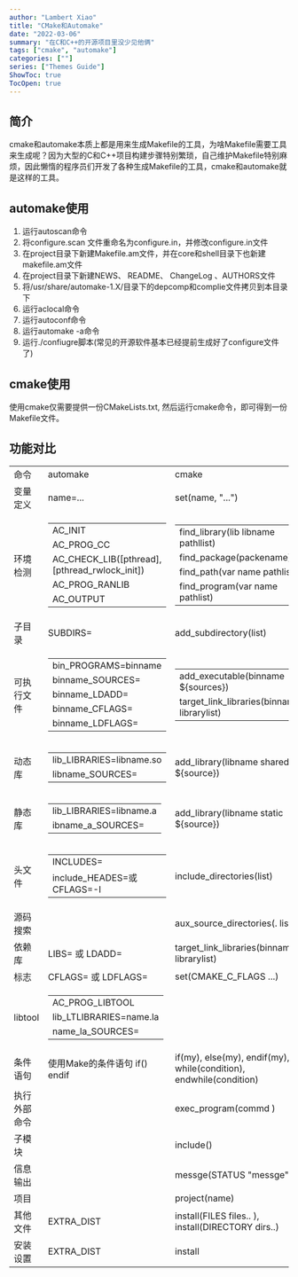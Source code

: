 ```yaml
---
author: "Lambert Xiao"
title: "CMake和Automake"
date: "2022-03-06"
summary: "在C和C++的开源项目里没少见他俩"
tags: ["cmake", "automake"]
categories: [""]
series: ["Themes Guide"]
ShowToc: true
TocOpen: true
---
```


## 简介

cmake和automake本质上都是用来生成Makefile的工具，为啥Makefile需要工具来生成呢？因为大型的C和C++项目构建步骤特别繁琐，自己维护Makefile特别麻烦，因此懒惰的程序员们开发了各种生成Makefile的工具，cmake和automake就是这样的工具。

## automake使用

1. 运行autoscan命令
2. 将configure.scan 文件重命名为configure.in，并修改configure.in文件
3. 在project目录下新建Makefile.am文件，并在core和shell目录下也新建makefile.am文件
4. 在project目录下新建NEWS、 README、 ChangeLog 、AUTHORS文件
5. 将/usr/share/automake-1.X/目录下的depcomp和complie文件拷贝到本目录下
6. 运行aclocal命令
7. 运行autoconf命令
8. 运行automake -a命令
9. 运行./confiugre脚本(常见的开源软件基本已经提前生成好了configure文件了)

## cmake使用

使用cmake仅需要提供一份CMakeLists.txt, 然后运行cmake命令，即可得到一份Makefile文件。

## 功能对比

<table>
<tr>
  <td>命令</td>
  <td>automake</td>
  <td>cmake</td>
</tr>
<tr>
  <td>变量定义</td>
  <td>name=...</td>
  <td>set(name, "...")</td>
</tr>
<tr>
  <td>环境检测</td>
  <td>
    <table>
      <tr><td>AC_INIT</td></tr>
      <tr><td>AC_PROG_CC</td></tr>
      <tr><td>AC_CHECK_LIB([pthread], [pthread_rwlock_init])</td></tr>
      <tr><td>AC_PROG_RANLIB</td></tr>
      <tr><td>AC_OUTPUT</td></tr>
    </table>
  </td>
  <td>
    <table>
      <tr><td>find_library(lib libname pathllist)</td></tr>
      <tr><td>find_package(packename)</td></tr>
      <tr><td>find_path(var name pathlist)</td></tr>
      <tr><td>find_program(var name pathlist)</td></tr>
    </table>
  </td>
</tr>
<tr>
  <td>子目录</td>
  <td>SUBDIRS=</td>
  <td>add_subdirectory(list)</td>
</tr>
<tr>
  <td>可执行文件</td>
  <td>
    <table>
      <tr><td>bin_PROGRAMS=binname</td></tr>
      <tr><td>binname_SOURCES=</td></tr>
      <tr><td>binname_LDADD=</td></tr>
      <tr><td>binname_CFLAGS=</td></tr>
      <tr><td>binname_LDFLAGS=</td></tr>
    </table>
  </td>
  <td>
    <table>
      <tr><td>add_executable(binname ${sources})</td></tr>
      <tr><td>target_link_libraries(binname librarylist)</td></tr>
    </table>
  </td>
</tr>
<tr>
  <td>动态库</td>
  <td>
    <table>
      <tr><td>lib_LIBRARIES=libname.so</td></tr>
      <tr><td>libname_SOURCES=</td></tr>
    </table>
  </td>
  <td>
    add_library(libname shared ${source})
  </td>
</tr>
<tr>
  <td>静态库</td>
  <td>
    <table>
      <tr><td>lib_LIBRARIES=libname.a</td></tr>
      <tr><td>ibname_a_SOURCES=</td></tr>
    </table>
  </td>
  <td>
    add_library(libname static ${source})
  </td>
</tr>
<tr>
  <td>头文件</td>
  <td>
    <table>
      <tr><td>INCLUDES=</td></tr>
      <tr><td>include_HEADES=或CFLAGS=-I</td></tr>
    </table>
  </td>
  <td>
    include_directories(list)
  </td>
</tr>
<tr>
  <td>源码搜索</td>
  <td></td>
  <td>
    aux_source_directories(. list)
  </td>
</tr>
<tr>
  <td>依赖库</td>
  <td>LIBS= 或 LDADD=</td>
  <td>
    target_link_libraries(binname librarylist)
  </td>
</tr>
<tr>
  <td>标志</td>
  <td>CFLAGS= 或 LDFLAGS=</td>
  <td>
    set(CMAKE_C_FLAGS  ...)
  </td>
</tr>
<tr>
  <td>libtool</td>
  <td>
    <table>
      <tr><td>AC_PROG_LIBTOOL</td></tr>
      <tr><td>lib_LTLIBRARIES=name.la</td></tr>
      <tr><td>name_la_SOURCES=</td></tr>
    </table>
  </td>
  <td></td>
</tr>
<tr>
  <td>条件语句</td>
  <td>使用Make的条件语句 if() endif</td>
  <td>if(my), else(my), endif(my), while(condition), endwhile(condition)</td>
</tr>
<tr>
  <td>执行外部命令</td>
  <td></td>
  <td>exec_program(commd )</td>
</tr>
<tr>
  <td>子模块</td>
  <td></td>
  <td>include()</td>
</tr>
<tr>
  <td>信息输出</td>
  <td></td>
  <td>messge(STATUS "messge")</td>
</tr>
<tr>
  <td>项目</td>
  <td></td>
  <td>project(name)</td>
</tr>
<tr>
  <td>其他文件</td>
  <td>EXTRA_DIST</td>
  <td>install(FILES files.. ), install(DIRECTORY dirs..)</td>
</tr>
<tr>
  <td>安装设置</td>
  <td>EXTRA_DIST</td>
  <td>install</td>
</tr>
</table>
